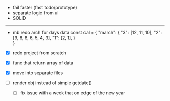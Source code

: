- fail faster (fast todo/prototype)
- separate logic from ui
- SOLID 
___

- mb redo arch for days data
	const cal = {
	    "march": {
              "3": [12, 11, 10],
              "2": [9, 8, 8, 6, 5, 4, 3],
              "1": [2, 1],
		}    
	}
- [x] redo project from scratch
- [x] func that return array of data

- [x] move into separate files
- [ ] render obj instead of simple getdate()
	- [ ] fix issue with a week that on edge of the new year
